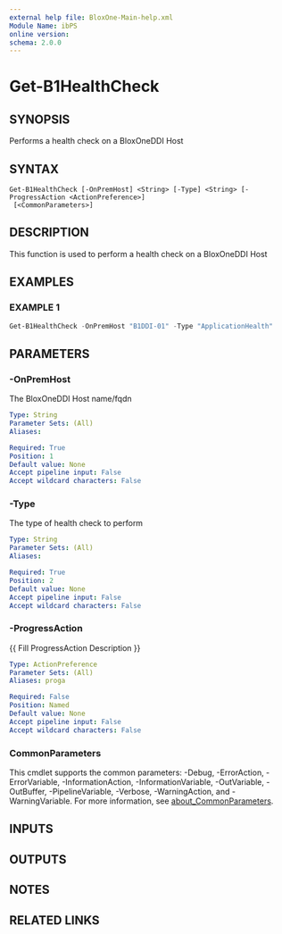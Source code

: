 ```yaml
---
external help file: BloxOne-Main-help.xml
Module Name: ibPS
online version:
schema: 2.0.0
---
```


# Get-B1HealthCheck

## SYNOPSIS
Performs a health check on a BloxOneDDI Host

## SYNTAX

```
Get-B1HealthCheck [-OnPremHost] <String> [-Type] <String> [-ProgressAction <ActionPreference>]
 [<CommonParameters>]
```

## DESCRIPTION
This function is used to perform a health check on a BloxOneDDI Host

## EXAMPLES

### EXAMPLE 1
```powershell
Get-B1HealthCheck -OnPremHost "B1DDI-01" -Type "ApplicationHealth"
```

## PARAMETERS

### -OnPremHost
The BloxOneDDI Host name/fqdn

```yaml
Type: String
Parameter Sets: (All)
Aliases:

Required: True
Position: 1
Default value: None
Accept pipeline input: False
Accept wildcard characters: False
```

### -Type
The type of health check to perform

```yaml
Type: String
Parameter Sets: (All)
Aliases:

Required: True
Position: 2
Default value: None
Accept pipeline input: False
Accept wildcard characters: False
```

### -ProgressAction
{{ Fill ProgressAction Description }}

```yaml
Type: ActionPreference
Parameter Sets: (All)
Aliases: proga

Required: False
Position: Named
Default value: None
Accept pipeline input: False
Accept wildcard characters: False
```

### CommonParameters
This cmdlet supports the common parameters: -Debug, -ErrorAction, -ErrorVariable, -InformationAction, -InformationVariable, -OutVariable, -OutBuffer, -PipelineVariable, -Verbose, -WarningAction, and -WarningVariable. For more information, see [about_CommonParameters](http://go.microsoft.com/fwlink/?LinkID=113216).

## INPUTS

## OUTPUTS

## NOTES

## RELATED LINKS
